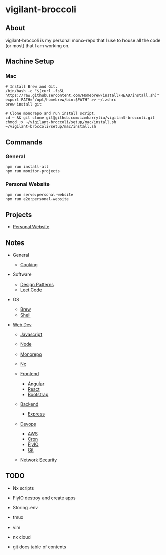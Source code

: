 # vigilant-broccoli

## About

vigilant-broccoli is my personal mono-repo that I use to house all the code (or most) that I am working on.

## Machine Setup

### Mac

```
# Install Brew and Git.
/bin/bash -c "$(curl -fsSL https://raw.githubusercontent.com/Homebrew/install/HEAD/install.sh)"
export PATH="/opt/homebrew/bin:$PATH" >> ~/.zshrc
brew install git
```

```
# Clone monorepo and run install script.
cd ~ && git clone git@github.com:iamharryliu/vigilant-broccoli.git
chmod +x ~/vigilant-broccoli/setup/mac/install.sh
~/vigilant-broccoli/setup/mac/install.sh
```

## Commands

### General

```
npm run install-all
npm run monitor-projects
```

### Personal Website

```
npm run serve:personal-website
npm run e2e:personal-website
```

## Projects

- [Personal Website](projects/personal-website/)

## Notes

- General

  - [Cooking](notes/cooking.md)

- Software

  - [Design Patterns](notes/design-patterns.md)
  - [Leet Code](notes/leet-code.md)

- OS

  - [Brew](notes/brew.md)
  - [Shell](notes/shell/shell.md)

- [Web Dev](notes/web-dev/web-dev.md)

  - [Javascript](notes/javascript.md)
  - [Node](notes/node.md)
  - [Monorepo](notes/monorepo.md)
  - [Nx](notes/nx.md)
  - [Frontend](notes/web-dev/frontend/frontend.md)
    - [Angular](notes/web-dev/frontend/angular.md)
    - [React](notes/web-dev/frontend//react.md)
    - [Bootstrap](notes/web-dev/frontend/bootstrap.md)
  - [Backend](notes/web-dev/backend/backend.md)
    - [Express](notes/web-dev/backend/express.md)
  - [Devops](notes/web-dev/devops/devops.md)

    - [AWS](notes/aws.md)
    - [Cron](notes/cron.md)
    - [FlyIO](notes/flyio.md)
    - [Git](notes/git.md)

  - [Network Security](notes/network-security/network-security.md)

## TODO

- Nx scripts

- FlyIO destroy and create apps

- Storing .env

- tmux

- vim

- nx cloud

- git docs table of contents
